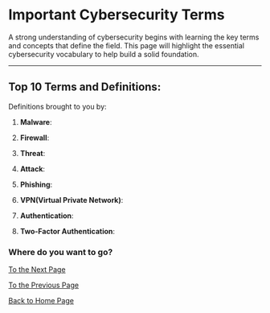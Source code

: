 # Important Cybersecurity Terms 
A strong understanding of cybersecurity begins with learning the key terms and concepts that define the field. This page will highlight the essential cybersecurity vocabulary to help build a solid foundation.

---
## Top 10 Terms and Definitions: 
Definitions brought to you by: 

1. **Malware**:
   
2. **Firewall**:
   
3. **Threat**:
   
4. **Attack**:
   
5. **Phishing**:
   
6. **VPN(Virtual Private Network)**:
   
7. **Authentication**:
   
8. **Two-Factor Authentication**:

### Where do you want to go?
[To the Next Page](practice.md)

[To the Previous Page](terms.md)

[Back to Home Page](README.md)


